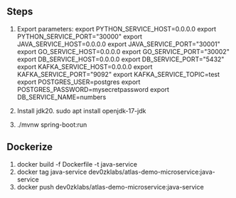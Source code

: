 ## Steps
1. Export parameters:
export PYTHON_SERVICE_HOST=0.0.0.0
export PYTHON_SERVICE_PORT="30000"
export JAVA_SERVICE_HOST=0.0.0.0
export JAVA_SERVICE_PORT="30001"
export GO_SERVICE_HOST=0.0.0.0
export GO_SERVICE_PORT="30002"
export DB_SERVICE_HOST=0.0.0.0
export DB_SERVICE_PORT="5432"
export KAFKA_SERVICE_HOST=0.0.0.0
export KAFKA_SERVICE_PORT="9092"
export KAFKA_SERVICE_TOPIC=test
export POSTGRES_USER=postgres
export POSTGRES_PASSWORD=mysecretpassword
export DB_SERVICE_NAME=numbers

2. Install jdk20. sudo apt install openjdk-17-jdk

3. ./mvnw spring-boot:run


## Dockerize
1. docker build -f Dockerfile -t java-service
2. docker tag java-service dev0zklabs/atlas-demo-microservice:java-service
3. docker push dev0zklabs/atlas-demo-microservice:java-service

